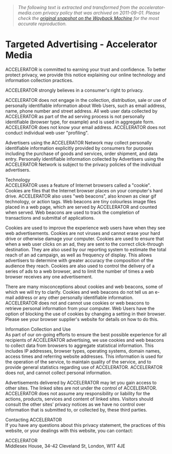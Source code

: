 > *The following text is extracted and transformed from the accelerator-media.com privacy policy that was archived on 2011-09-01. Please check the [original snapshot on the Wayback Machine](https://web.archive.org/web/20110901232019id_/http%3A//www.accelerator-media.com/privacy.html) for the most accurate reproduction.*

# Targeted Advertising - Accelerator Media

ACCELERATOR is committed to earning your trust and confidence. To better protect privacy, we provide this notice explaining our online technology and information collection practices.

ACCELERATOR strongly believes in a consumer's right to privacy.

ACCELERATOR does not engage in the collection, distribution, sale or use of personally identifiable information about Web Users, such as email address, name, phone number and street address. All web user data collected by ACCELERATOR as part of the ad serving process is not personally identifiable (browser type, for example) and is used in aggregate form. ACCELERATOR does not know your email address. ACCELERATOR does not conduct individual web user "profiling".

Advertisers using the ACCELERATOR Network may collect personally identifiable information explicitly provided by consumers for purposes including the purchase of goods and services, order shipment, and data entry. Personally identifiable information collected by Advertisers using the ACCELERATOR Network is subject to the privacy policies of the individual advertisers.

Technology  
ACCELERATOR uses a feature of Internet browsers called a "cookie". Cookies are files that the Internet browser places on your computer's hard drive. ACCELERATOR also uses "web beacons", also known as clear gif technology, or action tags. Web beacons are tiny colourless image files placed in a web page, which are served by ACCELERATOR and counted when served. Web beacons are used to track the completion of transactions and submittal of applications.

Cookies are used to improve the experience web users have when they see web advertisements. Cookies are not viruses and cannot erase your hard drive or otherwise damage your computer. Cookies are used to ensure that when a web user clicks on an ad, they are sent to the correct click-through destination. They are also used by our reporting system to estimate the total reach of an ad campaign, as well as frequency of display. This allows advertisers to determine with greater accuracy the composition of the audience they reach. Cookies are also used to control the delivery of a series of ads to a web browser, and to limit the number of times a web browser receives any one advertisement.

There are many misconceptions about cookies and web beacons, some of which we will try to clarify. Cookies and web beacons do not tell us an e-mail address or any other personally identifiable information. ACCELERATOR does not and cannot use cookies or web beacons to retrieve personal information from your computer. Web Users have the option of blocking the use of cookies by changing a setting in their browser. Please see your browser supplier's website for details on how to do this.

Information Collection and Use  
As part of our on-going efforts to ensure the best possible experience for all recipients of ACCELERATOR advertising, we use cookies and web beacons to collect data from browsers to aggregate statistical information. This includes IP addresses, browser types, operating systems, domain names, access times and referring website addresses. This information is used for the operation of the service, to maintain quality of the service, and to provide general statistics regarding use of ACCELERATOR. ACCELERATOR does not, and cannot collect personal information.

Advertisements delivered by ACCELERATOR may let you gain access to other sites. The linked sites are not under the control of ACCELERATOR. ACCELERATOR does not assume any responsibility or liability for the actions, products, services and content of linked sites. Visitors should consult the other sites' privacy notices as we have no control over information that is submitted to, or collected by, these third parties.

Contacting ACCELERATOR  
If you have any questions about this privacy statement, the practices of this website, or your dealings with this website, you can contact:

ACCELERATOR  
Middlesex House, 34-42 Cleveland St, London, W1T 4JE 
